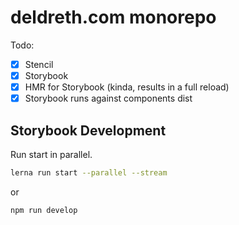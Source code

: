 # deldreth.com monorepo

Todo:

- [x] Stencil
- [x] Storybook
- [x] HMR for Storybook (kinda, results in a full reload)
- [x] Storybook runs against components dist

## Storybook Development

Run start in parallel.

```bash
lerna run start --parallel --stream
```

or

```bash
npm run develop
```
